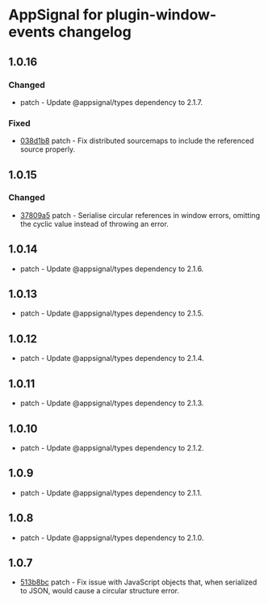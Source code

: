 # AppSignal for plugin-window-events changelog

## 1.0.16

### Changed

- patch - Update @appsignal/types dependency to 2.1.7.

### Fixed

- [038d1b8](https://github.com/appsignal/appsignal-javascript/commit/038d1b8beb4042b2610ee3db1c6b3bdb3c9e881f) patch - Fix distributed sourcemaps to include the referenced source properly.

## 1.0.15

### Changed

- [37809a5](https://github.com/appsignal/appsignal-javascript/commit/37809a54789cd29cb37f3465f22ba410773bb82c) patch - Serialise circular references in window errors, omitting the cyclic value instead of throwing an error.

## 1.0.14

- patch - Update @appsignal/types dependency to 2.1.6.

## 1.0.13

- patch - Update @appsignal/types dependency to 2.1.5.

## 1.0.12

- patch - Update @appsignal/types dependency to 2.1.4.

## 1.0.11

- patch - Update @appsignal/types dependency to 2.1.3.

## 1.0.10

- patch - Update @appsignal/types dependency to 2.1.2.

## 1.0.9

- patch - Update @appsignal/types dependency to 2.1.1.

## 1.0.8

- patch - Update @appsignal/types dependency to 2.1.0.

## 1.0.7

- [513b8bc](https://github.com/appsignal/appsignal-javascript/commit/513b8bca43480af1c8a3aa01d3224ed5d3909bbf) patch - Fix issue with JavaScript objects that, when serialized to JSON, would cause a circular structure error.

